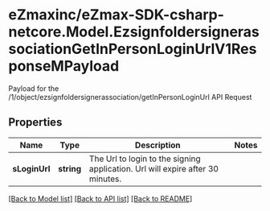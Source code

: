 # eZmaxinc/eZmax-SDK-csharp-netcore.Model.EzsignfoldersignerassociationGetInPersonLoginUrlV1ResponseMPayload
Payload for the /1/object/ezsignfoldersignerassociation/getInPersonLoginUrl API Request
## Properties

Name | Type | Description | Notes
------------ | ------------- | ------------- | -------------
**sLoginUrl** | **string** | The Url to login to the signing application.    Url will expire after 30 minutes.   | 

[[Back to Model list]](../README.md#documentation-for-models) [[Back to API list]](../README.md#documentation-for-api-endpoints) [[Back to README]](../README.md)

